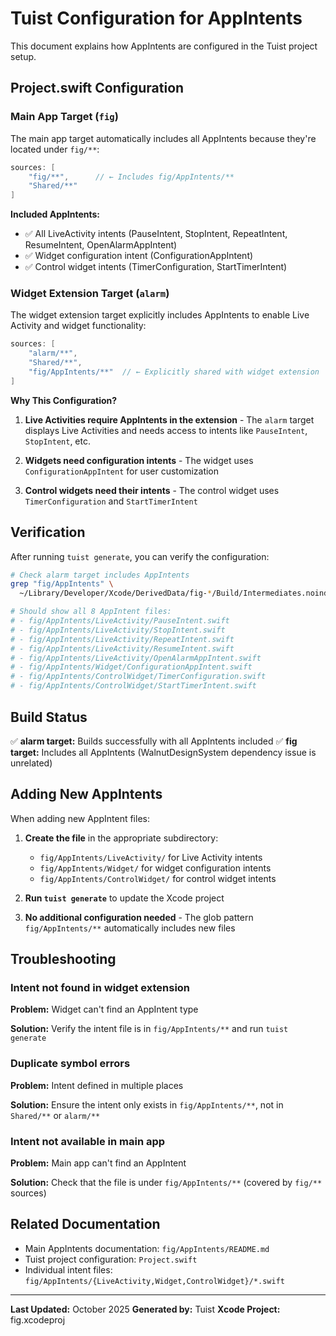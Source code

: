 # Tuist Configuration for AppIntents

This document explains how AppIntents are configured in the Tuist project setup.

## Project.swift Configuration

### Main App Target (`fig`)

The main app target automatically includes all AppIntents because they're located under `fig/**`:

```swift
sources: [
    "fig/**",      // ← Includes fig/AppIntents/**
    "Shared/**"
]
```

**Included AppIntents:**
- ✅ All LiveActivity intents (PauseIntent, StopIntent, RepeatIntent, ResumeIntent, OpenAlarmAppIntent)
- ✅ Widget configuration intent (ConfigurationAppIntent)
- ✅ Control widget intents (TimerConfiguration, StartTimerIntent)

### Widget Extension Target (`alarm`)

The widget extension target explicitly includes AppIntents to enable Live Activity and widget functionality:

```swift
sources: [
    "alarm/**",
    "Shared/**",
    "fig/AppIntents/**"  // ← Explicitly shared with widget extension
]
```

**Why This Configuration?**

1. **Live Activities require AppIntents in the extension** - The `alarm` target displays Live Activities and needs access to intents like `PauseIntent`, `StopIntent`, etc.

2. **Widgets need configuration intents** - The widget uses `ConfigurationAppIntent` for user customization

3. **Control widgets need their intents** - The control widget uses `TimerConfiguration` and `StartTimerIntent`

## Verification

After running `tuist generate`, you can verify the configuration:

```bash
# Check alarm target includes AppIntents
grep "fig/AppIntents" \
  ~/Library/Developer/Xcode/DerivedData/fig-*/Build/Intermediates.noindex/fig.build/Debug-iphonesimulator/alarm.build/Objects-normal/arm64/alarm.SwiftFileList

# Should show all 8 AppIntent files:
# - fig/AppIntents/LiveActivity/PauseIntent.swift
# - fig/AppIntents/LiveActivity/StopIntent.swift
# - fig/AppIntents/LiveActivity/RepeatIntent.swift
# - fig/AppIntents/LiveActivity/ResumeIntent.swift
# - fig/AppIntents/LiveActivity/OpenAlarmAppIntent.swift
# - fig/AppIntents/Widget/ConfigurationAppIntent.swift
# - fig/AppIntents/ControlWidget/TimerConfiguration.swift
# - fig/AppIntents/ControlWidget/StartTimerIntent.swift
```

## Build Status

✅ **alarm target:** Builds successfully with all AppIntents included
✅ **fig target:** Includes all AppIntents (WalnutDesignSystem dependency issue is unrelated)

## Adding New AppIntents

When adding new AppIntent files:

1. **Create the file** in the appropriate subdirectory:
   - `fig/AppIntents/LiveActivity/` for Live Activity intents
   - `fig/AppIntents/Widget/` for widget configuration intents
   - `fig/AppIntents/ControlWidget/` for control widget intents

2. **Run `tuist generate`** to update the Xcode project

3. **No additional configuration needed** - The glob pattern `fig/AppIntents/**` automatically includes new files

## Troubleshooting

### Intent not found in widget extension

**Problem:** Widget can't find an AppIntent type

**Solution:** Verify the intent file is in `fig/AppIntents/**` and run `tuist generate`

### Duplicate symbol errors

**Problem:** Intent defined in multiple places

**Solution:** Ensure the intent only exists in `fig/AppIntents/**`, not in `Shared/**` or `alarm/**`

### Intent not available in main app

**Problem:** Main app can't find an AppIntent

**Solution:** Check that the file is under `fig/AppIntents/**` (covered by `fig/**` sources)

## Related Documentation

- Main AppIntents documentation: `fig/AppIntents/README.md`
- Tuist project configuration: `Project.swift`
- Individual intent files: `fig/AppIntents/{LiveActivity,Widget,ControlWidget}/*.swift`

---

**Last Updated:** October 2025
**Generated by:** Tuist
**Xcode Project:** fig.xcodeproj
